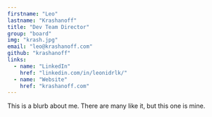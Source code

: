 ```yaml
---
firstname: "Leo"
lastname: "Krashanoff"
title: "Dev Team Director"
group: "board"
img: "krash.jpg"
email: "leo@krashanoff.com"
github: "krashanoff"
links:
  - name: "LinkedIn"
    href: "linkedin.com/in/leonidrlk/"
  - name: "Website"
    href: "krashanoff.com"
---
```


This is a blurb about me. There are many like it, but this one is mine.